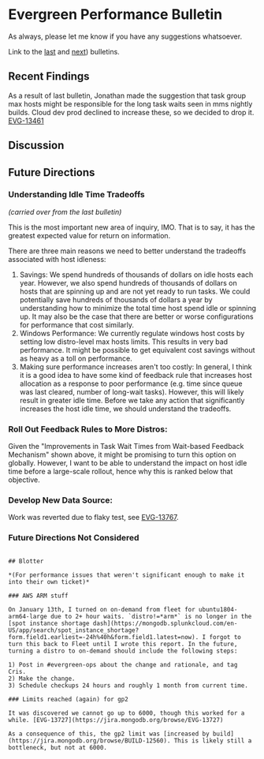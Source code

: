 # Evergreen Performance Bulletin

As always, please let me know if you have any suggestions whatsoever.

Link to the [last](https://hhoke.github.io/evergreen_task_analysis/2021-01-11.html) and [next](https://hhoke.github.io/evergreen_task_analysis/2021-02-08.html)) bulletins.

## Recent Findings

As a result of last bulletin, Jonathan made the suggestion that task group max hosts might be responsible for the long task waits seen in mms nightly builds. Cloud dev prod declined to increase these, so we decided to drop it. [EVG-13461](https://jira.mongodb.org/browse/EVG-13461)

## Discussion

## Future Directions

### Understanding Idle Time Tradeoffs

*(carried over from the last bulletin)*

This is the most important new area of inquiry, IMO. That is to say, it has the greatest expected value for return on information.

There are three main reasons we need to better understand the tradeoffs associated with host idleness:

1. Savings: We spend hundreds of thousands of dollars on idle hosts each year. However, we also spend hundreds of thousands of dollars on hosts that are spinning up and are not yet ready to run tasks. We could potentially save hundreds of thousands of dollars a year by understanding how to minimize the total time host spend idle or spinning up. It may also be the case that there are better or worse configurations for performance that cost similarly.
2. Windows Performance: We currently regulate windows host costs by setting low distro-level max hosts limits. This results in very bad performance. It might be possible to get equivalent cost savings without as heavy as a toll on performance. 
3. Making sure performance increases aren't too costly: In general, I think it is a good idea to have some kind of feedback rule that increases host allocation as a response to poor performance (e.g. time since queue was last cleared, number of long-wait tasks). However, this will likely result in greater idle time. Before we take any action that significantly increases the host idle time, we should understand the tradeoffs.

### Roll Out Feedback Rules to More Distros:

Given the "Improvements in Task Wait Times from Wait-based Feedback Mechanism" shown above, it might be promising to turn this option on globally. However, I want to be able to understand the impact on host idle time before a large-scale rollout, hence why this is ranked below that objective.

### Develop New Data Source: 

Work was reverted due to flaky test, see [EVG-13767](https://jira.mongodb.org/browse/EVG-13767).

### Future Directions Not Considered

~~~

## Blotter

*(For performance issues that weren't significant enough to make it into their own ticket)*

### AWS ARM stuff

On January 13th, I turned on on-demand from fleet for ubuntu1804-arm64-large due to 2+ hour waits. `distro!=*arm*` is no longer in the [spot instance shortage dash](https://mongodb.splunkcloud.com/en-US/app/search/spot_instance_shortage?form.field1.earliest=-24h%40h&form.field1.latest=now). I forgot to turn this back to Fleet until I wrote this report. In the future, turning a distro to on-demand should include the following steps:

1) Post in #evergreen-ops about the change and rationale, and tag Cris.
2) Make the change.
3) Schedule checkups 24 hours and roughly 1 month from current time.

### Limits reached (again) for gp2

It was discovered we cannot go up to 6000, though this worked for a while. [EVG-13727](https://jira.mongodb.org/browse/EVG-13727)

As a consequence of this, the gp2 limit was [increased by build](https://jira.mongodb.org/browse/BUILD-12560). This is likely still a bottleneck, but not at 6000.


